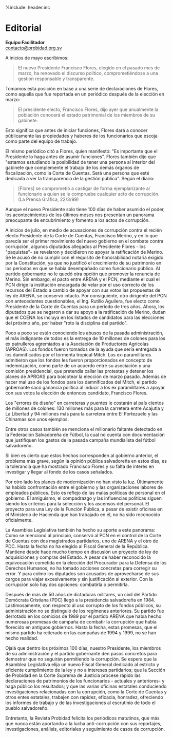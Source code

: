 %include: header.inc

# Editorial

**Equipo Facilitador**  
contacto@probidad.org.sv

A inicios de mayo escribimos:

> El nuevo Presidente Francisco Flores, elegido en el pasado mes de marzo, ha
> renovado el discurso político, comprometiéndose a una gestión responsable y
> transparente.

Tomamos esta posición en base a una serie de declaraciones de Flores, como
aquella que fue reportada en un periódico después de la elección en marzo:

> El presidente electo, Francisco Flores, dijo ayer que anualmente la población
> conocerá el estado patrimonial de los miembros de su gabinete.

Esto significa que antes de iniciar funciones, Flores dará a conocer
públicamente las propiedades y haberes de los funcionarios que escoja como parte
del equipo de trabajo.

El mismo periódico citó a Flores, quien manifestó: "Es importante que el
Presidente lo haga antes de asumir funciones". Flores también dijo que "estamos
estudiando la posibilidad de tener una persona al interior del gabinete que
complemente el trabajo de los demás órganos de fiscalización, como la Corte de
Cuentas. Será una persona que esté dedicada a ver la transparencia de la gestión
pública". Según el diario:

> [Flores] se comprometió a castigar de forma ejemplarizante al funcionario a
> quien se le compruebe cualquier acto de corrupción. (La Prensa Gráfica,
> 22/3/99)

Aunque el nuevo Presidente solo tiene 100 días de haber asumido el poder, los
acontecimientos de los últimos meses nos presentan un panorama preocupante de
encubrimiento y fomento a los actos de corrupción.

A inicios de julio, en medio de acusaciones de corrupción contra el recién
electo Presidente de la Corte de Cuentas, Francisco Merino, y en lo que parecía
ser el primer movimiento del nuevo gobierno en el combate contra corrupción,
algunos diputados allegados al Presidente Flores - los "paquistas"- se revelaron
y decidieron no apoyar la ratificación de Merino. Se le acusó de no cumplir con
el requisito de honorabilidad notaria exigido por la Constitución, ya que no
justificó el crecimiento de su patrimonio en los períodos en que se había
desempañado como funcionario público. Al partido gobernante no le quedó otra
opción que promover la renuncia de Merino. Sin embargo, el pacto entre ARENA y
el PCN, mediante el cual el PCN dirige la institución encargada de velar por el
uso correcto de los recursos del Estado a cambio de apoyar con sus votos las
propuestas de ley de ARENA, se conservó intacto. Por consiguiente, otro
dirigente del PCN con antecedentes cuestionables, el Ing. Rutilio Aguilera, fue
electo como Presidente de la Corte de Cuentas para un período de tres años.
Ahora, los diputados que se negaron a dar su apoyo a la ratificación de Merino,
dudan que el COENA los incluya en los listados de candidatos para las elecciones
del próximo año, por haber "roto la disciplina del partido".

Poco a poco se están conociendo los abusos de la pasada administración, el más
indignante de todos es la entrega de 10 millones de colones para los ex
patrulleros agremiados a la Asociación de Productores Agrícolas (APROAS). Los
fondos fueron tomados de la ayuda que sería entregada a los damnificados por el
tormenta tropical Mitch. Los ex-paramilitares admitieron que los fondos les
fueron proporcionados en concepto de indemnización, como parte de un acuerdo
entre su asociación y una comisión presidencial, que pretendía callar las
protestas y detener los planes de APROAS para boicotear la elección de marzo
pasado. Además de hacer mal uso de los fondos para los damnificados del Mitch,
el partido gobernante sacó ganancia política al inducir a los ex paramilitares a
apoyar con sus votos la elección de entonces candidato, Francisco Flores.

Los "errores de diseño" en carreteras y puentes le costarán al país cientos de
millones de colones: 130 millones más para la carretera entre Acajutla y La
Libertad y 94 millones más para la carretera entre El Portezuelo y las Chinamas
son unos ejemplos.

Entre otros casos también se menciona el millonario faltante detectado en la
Federación Salvadoreña de Fútbol, la cual no cuenta con documentación que
justifiquen los gastos de la pasada campaña mundialista del fútbol salvadoreño.

Si bien es cierto que estos hechos corresponden al gobierno anterior, el
problema más grave, según la opinión pública salvadoreña en estos días, es la
tolerancia que ha mostrado Francisco Flores y su falta de interés en investigar
y llegar al fondo de los casos señalados.

Por otro lado los planes de modernización no han visto la luz. Últimamente ha
habido confrontación entre el gobierno y las organizaciones labores de empleados
públicos. Esto es reflejo de las malas políticas de personal en el gobierno. El
amiguismo, el compadrazgo y las influencias políticas siguen siendo los
criterios para la selección y los ascensos del personal. El proyecto para una
Ley de la Función Pública, a pesar de existir oficinas en el Ministerio de
Hacienda que han trabajado en él, no ha sido reconocido oficialmente.

La Asamblea Legislativa también ha hecho su aporte a este panorama: Como se
mencionó al principio, conservó al PCN en el control de la Corte de Cuentas con
dos magistrados partidarios, uno de ARENA y el otro de PDC. Hasta la fecha no ha
elegido al Fiscal General de la República. Mantiene desde hace mucho tiempo en
discusión un proyecto de ley de adquisiciones y compras del Estado. A pesar de
haber reconocido la equivocación cometida en la elección del Procurador para la
Defensa de los Derechos Humanos, no ha tomado acciones concretas para corregir
su error. Y para colmo los diputados son acusados de aprovecharse de sus cargos
para viajar excesivamente y sin justificación al exterior.
Con la corrupción solo hay dos opciones: combatirla o permitirla.

Después de más de 50 años de dictaduras militares, un civil del Partido
Demócrata Cristiana (PDC) llegó a la presidencia salvadoreña en 1984.
Lastimosamente, con respecto al uso corrupto de los fondos públicos, su
administración no se distinguió de los regímenes anteriores. Su partido fue
derrotado en los comicios de 1989 por el partido ARENA que había hecho numerosas
promesas de campaña de combatir la corrupción que había florecido en antiguos
gobiernos. Hasta la fecha, estas promesas, que el mismo partido ha reiterado en
las campañas de 1994 y 1999, no se han hecho realidad.

Ojalá que dentro los próximos 100 días, nuestro Presidente, los miembros de su
administración y el partido gobernante den pasos concretos para demostrar que no
seguirán permitiendo la corrupción. Se espera que la Asamblea Legislativa elija
un nuevo Fiscal General dedicado al estricto y eficiente cumplimiento de la ley
y no a intereses partidarios; que la Sección de Probidad en la Corte Suprema de
Justicia procese rápido las declaraciones de patrimonios de los funcionarios -
actuales y anteriores- y haga público los resultados; y que las varias oficinas
estatales conduciendo investigaciones relacionadas con la corrupción, como la
Corte de Cuentas y otros entes estatales, trabajen con rapidez, eficacia,
honradez, ofreciendo los informes de trabajo y de las investigaciones al
escrutinio de todo el pueblo salvadoreño.

Entretanto, la Revista Probidad felicita los periódicos matutinos, que más que
nunca están aportando a la lucha anti-corrupción con sus reportajes,
investigaciones, análisis, editoriales y seguimiento de casos de corrupción.
